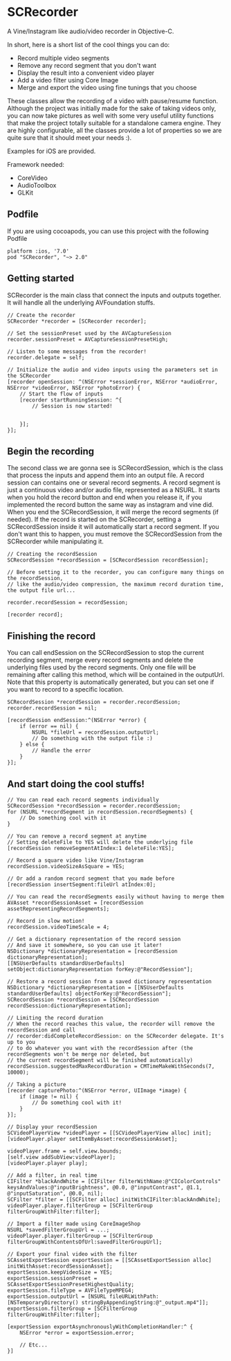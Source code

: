 SCRecorder
===============

A Vine/Instagram like audio/video recorder in Objective-C.

In short, here is a short list of the cool things you can do:
- Record multiple video segments
- Remove any record segment that you don't want
- Display the result into a convenient video player
- Add a video filter using Core Image
- Merge and export the video using fine tunings that you choose

These classes allow the recording of a video with pause/resume function. Although the project was initially made
for the sake of taking videos only, you can now take pictures as well with some very useful utility functions
that make the project totally suitable for a standalone camera engine.
They are highly configurable, all the classes provide a lot of properties so we are quite sure that it should meet your needs :).

Examples for iOS are provided.

Framework needed:
- CoreVideo
- AudioToolbox
- GLKit

Podfile
----------------

If you are using cocoapods, you can use this project with the following Podfile

	platform :ios, '7.0'
	pod "SCRecorder", "~> 2.0"

Getting started
----------------

SCRecorder is the main class that connect the inputs and outputs together. It will handle all the underlying AVFoundation stuffs.

	// Create the recorder
	SCRecorder *recorder = [SCRecorder recorder];
	
	// Set the sessionPreset used by the AVCaptureSession
	recorder.sessionPreset = AVCaptureSessionPresetHigh;
	
	// Listen to some messages from the recorder!
	recorder.delegate = self;
	
	// Initialize the audio and video inputs using the parameters set in the SCRecorder
	[recorder openSession: ^(NSError *sessionError, NSError *audioError, NSError *videoError, NSError *photoError) {
		// Start the flow of inputs
		[recorder startRunningSession: ^{
			// Session is now started!
			

		}];
	}];
	
Begin the recording
--------------------

The second class we are gonna see is SCRecordSession, which is the class that process the inputs and append them into an output file. A record session can contains one or several record segments. A record segment is just a continuous video and/or audio file, represented as a NSURL. It starts when you hold the record button and end when you release it, if you implemented the record button the same way as instagram and vine did. When you end the SCRecordSession, it will merge the record segments (if needed). If the record is started on the SCRecorder, setting a SCRecordSession inside it will automatically start a record segment. If you don't want this to happen, you must remove the SCRecordSession from the SCRecorder while manipulating it.

	// Creating the recordSession
	SCRecordSession *recordSession = [SCRecordSession recordSession];
	
	// Before setting it to the recorder, you can configure many things on the recordSession,
	// like the audio/video compression, the maximum record duration time, the output file url...

	recorder.recordSession = recordSession;
	
	[recorder record];
	

Finishing the record
---------------------

You can call endSession on the SCRecordSession to stop the current recording segment, merge every record segments and delete the underlying files used by the record segments. Only one file will be remaining after calling this method, which will be contained in the outputUrl. Note that this property is automatically generated, but you can set one if you want to record to a specific location.

	SCRecordSession *recordSession = recorder.recordSession;
	recorder.recordSession = nil;
	
	[recordSession endSession:^(NSError *error) {
		if (error == nil) {
			NSURL *fileUrl = recordSession.outputUrl;
			// Do something with the output file :)
		} else {
			// Handle the error
		}
	}];
	

And start doing the cool stuffs!
---------------------------------

	// You can read each record segments individually
	SCRecordSession *recordSession = recorder.recordSession;
	for (NSURL *recordSegment in recordSession.recordSegments) {
		// Do something cool with it
	}
	
	// You can remove a record segment at anytime
	// Setting deleteFile to YES will delete the underlying file
	[recordSession removeSegmentAtIndex:1 deleteFile:YES];

	// Record a square video like Vine/Instagram
	recordSession.videoSizeAsSquare = YES;
	
	// Or add a random record segment that you made before
	[recordSession insertSegment:fileUrl atIndex:0];
	
	// You can read the recordSegments easily without having to merge them
	AVAsset *recordSessionAsset = [recordSession assetRepresentingRecordSegments];

	// Record in slow motion!
	recordSession.videoTimeScale = 4;
	
	// Get a dictionary representation of the record session
	// And save it somewhere, so you can use it later!
	NSDictionary *dictionaryRepresentation = [recordSession dictionaryRepresentation];
	[[NSUserDefaults standardUserDefaults] setObject:dictionaryRepresentation forKey:@"RecordSession"];
	
	// Restore a record session from a saved dictionary representation
	NSDictionary *dictionaryRepresentation = [[NSUserDefaults standardUserDefaults] objectForKey:@"RecordSession"];
	SCRecordSession *recordSession = [SCRecordSession recordSession:dictionaryRepresentation];
	
	// Limiting the record duration
	// When the record reaches this value, the recorder will remove the recordSession and call
	// recorder:didCompleteRecordSession: on the SCRecorder delegate. It's up to you
	// to do whatever you want with the recordSession after (the recordSegments won't be merge nor deleted, but
	// the current recordSegment will be finished automatically)
	recordSession.suggestedMaxRecordDuration = CMTimeMakeWithSeconds(7, 10000);
	
	// Taking a picture
	[recorder capturePhoto:^(NSError *error, UIImage *image) {
		if (image != nil) {
			// Do something cool with it!
		}
	}];
	
	// Display your recordSession
	SCVideoPlayerView *videoPlayer = [[SCVideoPlayerView alloc] init];
	[videoPlayer.player setItemByAsset:recordSessionAsset];
	
	videoPlayer.frame = self.view.bounds;
	[self.view addSubView:videoPlayer];
	[videoPlayer.player play];
	
	// Add a filter, in real time
	CIFilter *blackAndWhite = [CIFilter filterWithName:@"CIColorControls" keysAndValues:@"inputBrightness", @0.0, @"inputContrast", @1.1, @"inputSaturation", @0.0, nil];
	SCFilter *filter = [[SCFilter alloc] initWithCIFilter:blackAndWhite];
	videoPlayer.player.filterGroup = [SCFilterGroup filterGroupWithFilter:filter];
	
	// Import a filter made using CoreImageShop
	NSURL *savedFilterGroupUrl = ...;
	videoPlayer.player.filterGroup = [SCFilterGroup filterGroupWithContentsOfUrl:savedFilterGroupUrl];

	// Export your final video with the filter
	SCAssetExportSession exportSession = [[SCAssetExportSession alloc] initWithAsset:recordSessionAsset];
	exportSession.keepVideoSize = YES;
	exportSession.sessionPreset = SCAssetExportSessionPresetHighestQuality;
	exportSession.fileType = AVFileTypeMPEG4;
	exportSession.outputUrl = [NSURL fileURLWithPath:[NSTemporaryDirectory() stringByAppendingString:@"_output.mp4"]];
	exportSession.filterGroup = [SCFilterGroup filterGroupWithFilter:filter];
	
	[exportSession exportAsynchronouslyWithCompletionHandler:^ {
		NSError *error = exportSession.error;
		
		// Etc...
	}]
